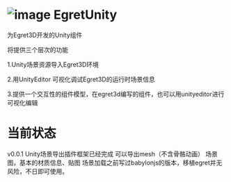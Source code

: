 ﻿
![image](https://raw.githubusercontent.com/lightszero/EgretUnity/master/icon.png)
EgretUnity
=========
为Egret3D开发的Unity组件

将提供三个层次的功能

1.Unity场景资源导入Egret3D环境

2.用UnityEditor 可视化调试Egret3D的运行时场景信息

3.提供一个交互性的组件模型，在egret3d编写的组件，也可以用unityeditor进行可视化编辑

当前状态
========
v0.0.1 Unity场景导出插件框架已经完成
可以导出mesh（不含骨骼动画）
场景图，基本的材质信息、贴图
场景加载之前写过babylonjs的版本，移植egret并无风险，不日即可使用。

